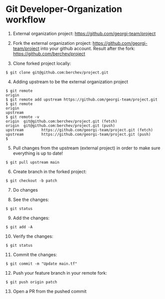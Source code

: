 # Git Developer-Organization workflow

1. External organization project: https://github.com/georgi-team/project

2. Fork the external organization project: https://github.com/georgi-team/project into your github account. Result after the fork: https://github.com/berchev/project

3. Clone forked project locally: 

```
$ git clone git@github.com:berchev/project.git
```

4. Adding upstream to be the external organization project

```
$ git remote
origin
$ git remote add upstream https://github.com/georgi-team/project.git 
$ git remote
origin
upstream
$ git remote -v
origin  git@github.com:berchev/project.git (fetch)
origin  git@github.com:berchev/project.git (push)
upstream        https://github.com/georgi-team/project.git (fetch)
upstream        https://github.com/georgi-team/project.git (push)
$ 
```

5. Pull changes from the upstream (external project) in order to make sure everything is up to date!

```
$ git pull upstream main
```

6. Create branch in the forked project:

```
$ git checkout -b patch
```

7. Do changes

8. See the changes:

```
$ git status
```

9. Add the changes:

```
$ git add -A
```

10. Verify the changes:

```
$ git status
```

11. Commit the changes:

```
$ git commit -m "Update main.tf"
```

12. Push your feature branch in your remote fork:

```
$ git push origin patch
```

13. Open a PR from the pushed commit
